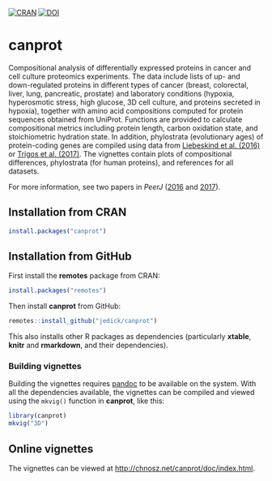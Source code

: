 [![CRAN](https://www.r-pkg.org/badges/version/canprot)](https://cran.r-project.org/package=canprot)
[![DOI](https://zenodo.org/badge/64122601.svg)](https://zenodo.org/badge/latestdoi/64122601)

# canprot

Compositional analysis of differentially expressed proteins in cancer and cell
culture proteomics experiments. The data include lists of up- and
down-regulated proteins in different types of cancer (breast, colorectal,
liver, lung, pancreatic, prostate) and laboratory conditions (hypoxia,
hyperosmotic stress, high glucose, 3D cell culture, and proteins secreted in
hypoxia), together with amino acid compositions computed for protein sequences
obtained from UniProt. Functions are provided to calculate compositional metrics
including protein length, carbon oxidation state, and stoichiometric hydration
state. In addition, phylostrata (evolutionary ages) of protein-coding genes are
compiled using data from [Liebeskind et al. (2016)](https://doi.org/10.1093/gbe/evw113) or
[Trigos et al. (2017)](https://doi.org/10.1073/pnas.1617743114). The vignettes contain
plots of compositional differences, phylostrata (for human proteins), and
references for all datasets.

For more information, see two papers in *PeerJ* ([2016](https://doi.org/10.7717/peerj.2238)
and [2017](https://doi.org/10.7717/peerj.3421)).

## Installation from CRAN

```R
install.packages("canprot")
```

## Installation from GitHub

First install the **remotes** package from CRAN:

```R
install.packages("remotes")
```

Then install **canprot** from GitHub:

```R
remotes::install_github("jedick/canprot")
```

This also installs other R packages as dependencies (particularly **xtable**, **knitr** and **rmarkdown**, and their dependencies).

### Building vignettes

Building the vignettes requires [pandoc](https://pandoc.org) to be available on the system.
With all the dependencies available, the vignettes can be compiled and viewed using the `mkvig()` function in **canprot**, like this:
```R
library(canprot)
mkvig("3D")
```

## Online vignettes

The vignettes can be viewed at <http://chnosz.net/canprot/doc/index.html>.

